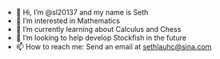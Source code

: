 - 👋 Hi, I’m @sl20137 and my name is Seth
- 👀 I’m interested in Mathematics
- 🌱 I’m currently learning about Calculus and Chess
- 💞️ I’m looking to help develop Stockfish in the future
- 📫 How to reach me: Send an email at sethlauhc@sina.com

<!---
sl20137/sl20137 is a ✨ special ✨ repository because its `README.md` (this file) appears on your GitHub profile.
You can click the Preview link to take a look at your changes.
--->
